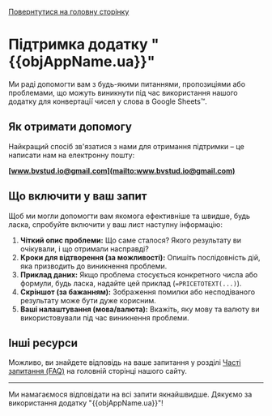 [Повернтутися на головну сторінку](/ ':class=btn')

# Підтримка додатку "{{objAppName.ua}}"

Ми раді допомогти вам з будь-якими питаннями, пропозиціями або проблемами, що можуть виникнути під час використання нашого додатку для конвертації чисел у слова в Google Sheets™.

## Як отримати допомогу

Найкращий спосіб зв'язатися з нами для отримання підтримки – це написати нам на електронну пошту:

**[www.bvstud.io@gmail.com](mailto:www.bvstud.io@gmail.com)**

## Що включити у ваш запит

Щоб ми могли допомогти вам якомога ефективніше та швидше, будь ласка, спробуйте включити у ваш лист наступну інформацію:

1.  **Чіткий опис проблеми:** Що саме сталося? Якого результату ви очікували, і що отримали насправді?
2.  **Кроки для відтворення (за можливості):** Опишіть послідовність дій, яка призводить до виникнення проблеми.
3.  **Приклад даних:** Якщо проблема стосується конкретного числа або формули, будь ласка, надайте цей приклад (`=PRICETOTEXT(...)`).
4.  **Скріншот (за бажанням):** Зображення помилки або несподіваного результату може бути дуже корисним.
5.  **Ваші налаштування (мова/валюта):** Вкажіть, яку мову та валюту ви використовували під час виникнення проблеми.

## Інші ресурси

Можливо, ви знайдете відповідь на ваше запитання у розділі [Часті запитання (FAQ)](/?id=faq) на головній сторінці нашого сайту.

---

Ми намагаємося відповідати на всі запити якнайшвидше. Дякуємо за використання додатку "{{objAppName.ua}}"!